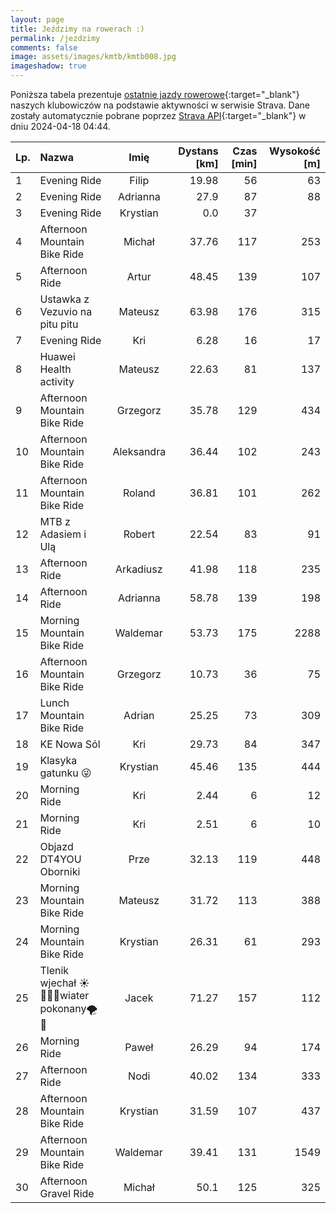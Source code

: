 ```yaml
---
layout: page
title: Jeździmy na rowerach :)
permalink: /jezdzimy
comments: false
image: assets/images/kmtb/kmtb008.jpg
imageshadow: true
---
```


Poniższa tabela prezentuje [ostatnie jazdy rowerowe](https://www.strava.com/clubs/336381){:target="_blank"} naszych klubowiczów na podstawie aktywności w serwisie Strava. Dane zostały automatycznie pobrane poprzez [Strava API](https://developers.strava.com/docs/reference/#api-Clubs-getClubActivitiesById){:target="_blank"} w dniu 2024-04-18 04:44.

Lp. | Nazwa | Imię | Dystans [km] | Czas [min] | Wysokość [m]
:--- | :--- | :---: | ---: | ---: | ---:
1|Evening Ride|Filip|19.98|56|63
2|Evening Ride|Adrianna|27.9|87|88
3|Evening Ride|Krystian|0.0|37|
4|Afternoon Mountain Bike Ride|Michał|37.76|117|253
5|Afternoon Ride|Artur|48.45|139|107
6|Ustawka z Vezuvio na pitu pitu|Mateusz|63.98|176|315
7|Evening Ride|Kri|6.28|16|17
8|Huawei Health activity|Mateusz|22.63|81|137
9|Afternoon Mountain Bike Ride|Grzegorz|35.78|129|434
10|Afternoon Mountain Bike Ride|Aleksandra|36.44|102|243
11|Afternoon Mountain Bike Ride|Roland|36.81|101|262
12|MTB z Adasiem i Ulą|Robert|22.54|83|91
13|Afternoon Ride|Arkadiusz|41.98|118|235
14|Afternoon Ride|Adrianna|58.78|139|198
15|Morning Mountain Bike Ride|Waldemar|53.73|175|2288
16|Afternoon Mountain Bike Ride|Grzegorz|10.73|36|75
17|Lunch Mountain Bike Ride|Adrian|25.25|73|309
18|KE Nowa Sól|Kri|29.73|84|347
19|Klasyka gatunku 😜|Krystian|45.46|135|444
20|Morning Ride|Kri|2.44|6|12
21|Morning Ride|Kri|2.51|6|10
22|Objazd DT4YOU Oborniki|Prze|32.13|119|448
23|Morning Mountain Bike Ride|Mateusz|31.72|113|388
24|Morning Mountain Bike Ride|Krystian|26.31|61|293
25|Tlenik wjechał ☀️🚴‍♂️🍌wiater pokonany🌪💨|Jacek|71.27|157|112
26|Morning Ride|Paweł|26.29|94|174
27|Afternoon Ride|Nodi|40.02|134|333
28|Afternoon Mountain Bike Ride|Krystian|31.59|107|437
29|Afternoon Mountain Bike Ride|Waldemar|39.41|131|1549
30|Afternoon Gravel Ride|Michał|50.1|125|325
